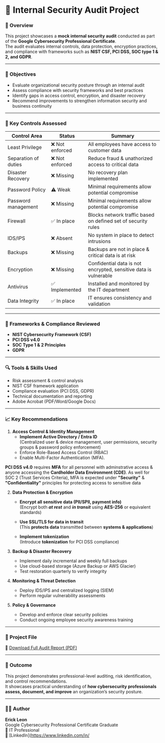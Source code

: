 # 🔐 Internal Security Audit Project

### 📘 Overview  
This project showcases a **mock internal security audit** conducted as part of the **Google Cybersecurity Professional Certificate**.  
The audit evaluates internal controls, data protection, encryption practices, and compliance with frameworks such as **NIST CSF, PCI DSS, SOC type 1 & 2, and GDPR**.

---

### 🎯 Objectives  
- Evaluate organizational security posture through an internal audit  
- Assess compliance with security frameworks and best practices  
- Identify gaps in access control, encryption, and disaster recovery  
- Recommend improvements to strengthen information security and business continuity  

---

### 🧠 Key Controls Assessed  
| Control Area | Status | Summary |
|---------------|---------|----------|
| Least Privilege | ❌ Not enforced | All employees have access to customer data |
| Separation of duties | ❌ Not enforced | Reduce fraud & unathorized access to critical data |
| Disaster Recovery | ❌ Missing | No recovery plan implemented |
| Password Policy | ⚠️ Weak | Minimal requirements allow potential compromise |
| Password management | ❌ Missing | Minimal requirements allow potential compromise |
| Firewall | ✅ In place | Blocks network traffic based on defined set of security rules |
| IDS/IPS | ❌ Absent | No system in place to detect intrusions |
| Backups | ❌ Missing | Backups are not in place & critical data is at risk |
| Encryption | ❌ Missing | Confidential data is not encrypted, sensitive data is vulnerable |
| Antivirus | ✅ Implemented | Installed and monitored by the IT department |
| Data Integrity | ✅ In place | IT ensures consistency and validation |

---

### 🧩 Frameworks & Compliance Reviewed  
- **NIST Cybersecurity Framework (CSF)**  
- **PCI DSS v4.0**  
- **SOC Type 1 & 2 Principles**  
- **GDPR**  

---

### 🔍 Tools & Skills Used  
- Risk assessment & control analysis  
- NIST CSF framework application  
- Compliance evaluation (PCI DSS, GDPR)  
- Technical documentation and reporting  
- Adobe Acrobat (PDF/Word/Google Docs) 

---

### 📈 Key Recommendations  
1. **Access Control & Identity Management**  
   - **Implement Active Directory / Entra ID** <br>
(Centralized user & device management, user permissions, security groups & password policy enforcement) 
   - Enforce Role-Based Access Control (RBAC)  
   - Enable Multi-Factor Authentication (MFA). <br>
   
**PCI DSS v4.0** requires **MFA** for all personnel with adminstrative access & anyone accessing the **Cardholder Data Environment (CDE)**. As well for SOC 2 (Trust Services Criteria), MFA is expected under **"Security"** & **"Confidentiality"** principles for protecting access to sensitive data  

2. **Data Protection & Encryption**  
   - **Encrypt all sensitive data (PII/SPII, payment info)**<br>
(Encrypt both ***at rest*** and ***in transit*** using **AES-256** or equivalent standards)

   - **Use SSL/TLS for data in transit** <br>
(This **protects data** transmitted between **systems & applications**)

   - **Implement tokenization**<br>
(Introduce **tokenization** for PCI DSS compliance)

3. **Backup & Disaster Recovery**  
   - Implement daily incremental and weekly full backups  
   - Use cloud-based storage (Azure Backup or AWS Glacier)  
   - Test restoration quarterly to verify integrity  

4. **Monitoring & Threat Detection**  
   - Deploy IDS/IPS and centralized logging (SIEM)  
   - Perform regular vulnerability assessments  

5. **Policy & Governance**  
   - Develop and enforce clear security policies  
   - Conduct ongoing employee security awareness training  

---

### 📄 Project File  
📁 [Download Full Audit Report (PDF)](./InternalSecurityAudit_EL.pdf)

---

### 🧭 Outcome  
This project demonstrates professional-level auditing, risk identification, and control recommendations.  
It showcases practical understanding of **how cybersecurity professionals assess, document, and improve** an organization’s security posture.

---

### 👨‍💻 Author  
**Erick Leon**  
Google Cybersecurity Professional Certificate Graduate  
💼 IT Professional  
🔗 [LinkedIn](https://www.linkedin.com/in/

